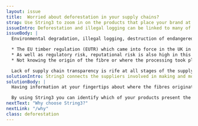 ```yaml
---
layout: issue
title:  Worried about deforestation in your supply chains?
strap: Use String3 to zoom in on the products that place your brand at the most risk
issueIntro: Deforestation and illegal logging can be linked to many of the products brands and retailers sell. Paper, furniture, latex, cellophane and clothing are all products that might contain tree fibres. Agricultural industries who clear forests for the production of soy, palm oil and other commodities we consume are also putting forests under strain.
issueBody: |
  Environmental degradation, illegal logging, destruction of endangered forests and deforestation are all on the rise.

  * The EU timber regulation (EUTR) which came into force in the UK in 2013 means it is against the law to put illegally harvested or illegal timber products on the market.
  * As well as regulatory risk, reputational risk is also high in this area. Many fashion brands face pressure to ensure tree fibres for viscose production are not sourced from endangered forests or are the result of illegal harvesting.
  * Not knowing the origin of the fibre or where the processing took place to transform fibre into finished product means companies don’t know what risks they are exposed to.

  Lack of supply chain transparency is rife at all stages of the supply chain with each tier only knowing who they themselves source from. As a result, brands are often left in the dark about the origin of the tree fibres or where processing activities took place.
solutionIntro: String3 connects the suppliers involved in making and moving your product without requiring anyone to disclose who they are. Questions can then be passed along the supply chain to get you the answers you need.
solutionBody: |
  Having information at your fingertips about where the fibres originated, or where the processing stages took place puts you in control.

  By using String3 you can identify which of your products present the most risk to your brand and monitor those risks over time. String3 also gives you the opportunity to communicate confidently about products you can demonstrate have been responsibly sourced.
nextText: "Why choose String3?"
nextLink: "/why"
class: deforestation
---
```

